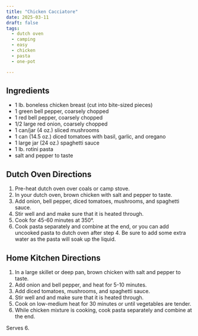 ```yaml
---
title: "Chicken Cacciatore"
date: 2025-03-11
draft: false
tags:
  - dutch oven
  - camping
  - easy
  - chicken
  - pasta
  - one-pot

---
```


## Ingredients

- 1 lb. boneless chicken breast (cut into bite-sized pieces)
- 1 green bell pepper, coarsely chopped
- 1 red bell pepper, coarsely chopped
- 1/2 large red onion, coarsely chopped
- 1 can/jar (4 oz.) sliced mushrooms
- 1 can (14.5 oz.) diced tomatoes with basil, garlic, and oregano
- 1 large jar (24 oz.) spaghetti sauce
- 1 lb. rotini pasta
- salt and pepper to taste

## Dutch Oven Directions

1. Pre-heat dutch oven over coals or camp stove.
2. In your dutch oven, brown chicken with salt and pepper to taste. 
3. Add onion, bell pepper, diced tomatoes, mushrooms, and spaghetti sauce.
4. Stir well and and make sure that it is heated through.
5. Cook for 45-60 minutes at 350°.
6. Cook pasta separately and combine at the end, or you can add uncooked pasta to dutch oven after step 4. Be sure to add some extra water as the pasta will soak up the liquid.

## Home Kitchen Directions

1. In a large skillet or deep pan, brown chicken with salt and pepper to taste. 
2. Add onion and bell pepper, and heat for 5-10 minutes.
3. Add diced tomatoes, mushrooms, and spaghetti sauce.
4. Stir well and and make sure that it is heated through.
5. Cook on low-medium heat for 30 minutes or until vegetables are tender.
6. While chicken mixture is cooking, cook pasta separately and combine at the end.

Serves 6.


